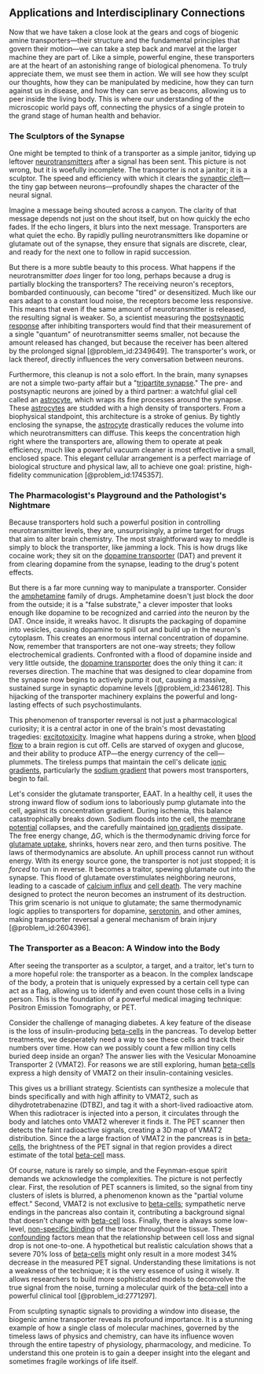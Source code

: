 ## Applications and Interdisciplinary Connections

Now that we have taken a close look at the gears and cogs of biogenic amine transporters—their structure and the fundamental principles that govern their motion—we can take a step back and marvel at the larger machine they are part of. Like a simple, powerful engine, these transporters are at the heart of an astonishing range of biological phenomena. To truly appreciate them, we must see them in action. We will see how they sculpt our thoughts, how they can be manipulated by medicine, how they can turn against us in disease, and how they can serve as beacons, allowing us to peer inside the living body. This is where our understanding of the microscopic world pays off, connecting the physics of a single protein to the grand stage of human health and behavior.

### The Sculptors of the Synapse

One might be tempted to think of a transporter as a simple janitor, tidying up leftover [neurotransmitters](@article_id:156019) after a signal has been sent. This picture is not wrong, but it is woefully incomplete. The transporter is not a janitor; it is a sculptor. The speed and efficiency with which it clears the [synaptic cleft](@article_id:176612)—the tiny gap between neurons—profoundly shapes the character of the neural signal.

Imagine a message being shouted across a canyon. The clarity of that message depends not just on the shout itself, but on how quickly the echo fades. If the echo lingers, it blurs into the next message. Transporters are what quiet the echo. By rapidly pulling neurotransmitters like dopamine or glutamate out of the synapse, they ensure that signals are discrete, clear, and ready for the next one to follow in rapid succession.

But there is a more subtle beauty to this process. What happens if the neurotransmitter *does* linger for too long, perhaps because a drug is partially blocking the transporters? The receiving neuron's receptors, bombarded continuously, can become "tired" or desensitized. Much like our ears adapt to a constant loud noise, the receptors become less responsive. This means that even if the same amount of neurotransmitter is released, the resulting signal is weaker. So, a scientist measuring the [postsynaptic response](@article_id:198491) after inhibiting transporters would find that their measurement of a single "quantum" of neurotransmitter seems smaller, not because the amount released has changed, but because the receiver has been altered by the prolonged signal [@problem_id:2349649]. The transporter's work, or lack thereof, directly influences the very conversation between neurons.

Furthermore, this cleanup is not a solo effort. In the brain, many synapses are not a simple two-party affair but a "[tripartite synapse](@article_id:148122)." The pre- and postsynaptic neurons are joined by a third partner: a watchful glial cell called an [astrocyte](@article_id:190009), which wraps its fine processes around the synapse. These [astrocytes](@article_id:154602) are studded with a high density of transporters. From a biophysical standpoint, this architecture is a stroke of genius. By tightly enclosing the synapse, the [astrocyte](@article_id:190009) drastically reduces the volume into which neurotransmitters can diffuse. This keeps the concentration high right where the transporters are, allowing them to operate at peak efficiency, much like a powerful vacuum cleaner is most effective in a small, enclosed space. This elegant cellular arrangement is a perfect marriage of biological structure and physical law, all to achieve one goal: pristine, high-fidelity communication [@problem_id:1745357].

### The Pharmacologist's Playground and the Pathologist's Nightmare

Because transporters hold such a powerful position in controlling neurotransmitter levels, they are, unsurprisingly, a prime target for drugs that aim to alter brain chemistry. The most straightforward way to meddle is simply to block the transporter, like jamming a lock. This is how drugs like cocaine work; they sit on the [dopamine transporter](@article_id:170598) (DAT) and prevent it from clearing dopamine from the synapse, leading to the drug's potent effects.

But there is a far more cunning way to manipulate a transporter. Consider the [amphetamine](@article_id:186116) family of drugs. Amphetamine doesn't just block the door from the outside; it is a "false substrate," a clever imposter that looks enough like dopamine to be recognized and carried *into* the neuron by the DAT. Once inside, it wreaks havoc. It disrupts the packaging of dopamine into vesicles, causing dopamine to spill out and build up in the neuron's cytoplasm. This creates an enormous internal concentration of dopamine. Now, remember that transporters are not one-way streets; they follow electrochemical gradients. Confronted with a flood of dopamine inside and very little outside, the [dopamine transporter](@article_id:170598) does the only thing it can: it reverses direction. The machine that was designed to clear dopamine from the synapse now begins to actively pump it out, causing a massive, sustained surge in synaptic dopamine levels [@problem_id:2346128]. This hijacking of the transporter machinery explains the powerful and long-lasting effects of such psychostimulants.

This phenomenon of transporter reversal is not just a pharmacological curiosity; it is a central actor in one of the brain's most devastating tragedies: [excitotoxicity](@article_id:150262). Imagine what happens during a stroke, when [blood flow](@article_id:148183) to a brain region is cut off. Cells are starved of oxygen and glucose, and their ability to produce ATP—the energy currency of the cell—plummets. The tireless pumps that maintain the cell's delicate [ionic gradients](@article_id:170516), particularly the [sodium gradient](@article_id:163251) that powers most transporters, begin to fail.

Let's consider the glutamate transporter, EAAT. In a healthy cell, it uses the strong inward flow of sodium ions to laboriously pump glutamate into the cell, against its concentration gradient. During ischemia, this balance catastrophically breaks down. Sodium floods into the cell, the [membrane potential](@article_id:150502) collapses, and the carefully maintained [ion gradients](@article_id:184771) dissipate. The free energy change, $\Delta G$, which is the thermodynamic driving force for [glutamate uptake](@article_id:175392), shrinks, hovers near zero, and then turns positive. The laws of thermodynamics are absolute. An uphill process cannot run without energy. With its energy source gone, the transporter is not just stopped; it is *forced* to run in reverse. It becomes a traitor, spewing glutamate out into the synapse. This flood of glutamate overstimulates neighboring neurons, leading to a cascade of [calcium influx](@article_id:268803) and [cell death](@article_id:168719). The very machine designed to protect the neuron becomes an instrument of its destruction. This grim scenario is not unique to glutamate; the same thermodynamic logic applies to transporters for dopamine, [serotonin](@article_id:174994), and other amines, making transporter reversal a general mechanism of brain injury [@problem_id:2604396].

### The Transporter as a Beacon: A Window into the Body

After seeing the transporter as a sculptor, a target, and a traitor, let's turn to a more hopeful role: the transporter as a beacon. In the complex landscape of the body, a protein that is uniquely expressed by a certain cell type can act as a flag, allowing us to identify and even count those cells in a living person. This is the foundation of a powerful medical imaging technique: Positron Emission Tomography, or PET.

Consider the challenge of managing diabetes. A key feature of the disease is the loss of insulin-producing [beta-cells](@article_id:155050) in the pancreas. To develop better treatments, we desperately need a way to see these cells and track their numbers over time. How can we possibly count a few million tiny cells buried deep inside an organ? The answer lies with the Vesicular Monoamine Transporter 2 (VMAT2). For reasons we are still exploring, human [beta-cells](@article_id:155050) express a high density of VMAT2 on their insulin-containing vesicles.

This gives us a brilliant strategy. Scientists can synthesize a molecule that binds specifically and with high affinity to VMAT2, such as dihydrotetrabenazine (DTBZ), and tag it with a short-lived radioactive atom. When this radiotracer is injected into a person, it circulates through the body and latches onto VMAT2 wherever it finds it. The PET scanner then detects the faint radioactive signals, creating a 3D map of VMAT2 distribution. Since the a large fraction of VMAT2 in the pancreas is in [beta-cells](@article_id:155050), the brightness of the PET signal in that region provides a direct estimate of the total [beta-cell](@article_id:167233) mass.

Of course, nature is rarely so simple, and the
Feynman-esque spirit demands we acknowledge the complexities. The picture is not perfectly clear. First, the resolution of PET scanners is limited, so the signal from tiny clusters of islets is blurred, a phenomenon known as the "partial volume effect." Second, VMAT2 is not exclusive to [beta-cells](@article_id:155050); sympathetic nerve endings in the pancreas also contain it, contributing a background signal that doesn't change with [beta-cell](@article_id:167233) loss. Finally, there is always some low-level, [non-specific binding](@article_id:190337) of the tracer throughout the tissue. These [confounding](@article_id:260132) factors mean that the relationship between cell loss and signal drop is not one-to-one. A hypothetical but realistic calculation shows that a severe $70\%$ loss of [beta-cells](@article_id:155050) might only result in a more modest $34\%$ decrease in the measured PET signal. Understanding these limitations is not a weakness of the technique; it is the very essence of using it wisely. It allows researchers to build more sophisticated models to deconvolve the true signal from the noise, turning a molecular quirk of the [beta-cell](@article_id:167233) into a powerful clinical tool [@problem_id:2771297].

From sculpting synaptic signals to providing a window into disease, the biogenic amine transporter reveals its profound importance. It is a stunning example of how a single class of molecular machines, governed by the timeless laws of physics and chemistry, can have its influence woven through the entire tapestry of physiology, pharmacology, and medicine. To understand this one protein is to gain a deeper insight into the elegant and sometimes fragile workings of life itself.